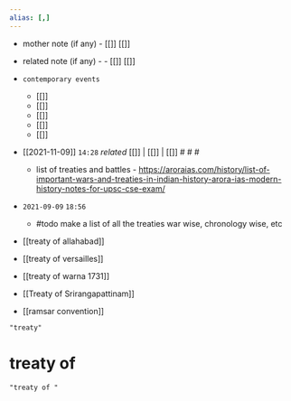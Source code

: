 ```yaml
---
alias: [,]
---
```

- mother note (if any)
		- [[]] [[]]
- related note (if any) -
		- [[]] [[]]
- `contemporary events`
	- [[]]
	- [[]]
	- [[]]
	- [[]]
	- [[]]

- [[2021-11-09]]  `14:28` _related_ [[]] | [[]] | [[]] # # #
	- list of treaties and battles - https://aroraias.com/history/list-of-important-wars-and-treaties-in-indian-history-arora-ias-modern-history-notes-for-upsc-cse-exam/
- `2021-09-09`  `18:56`
	- #todo make a list of all the treaties war wise, chronology wise, etc
- [[treaty of allahabad]]
- [[treaty of versailles]]
- [[treaty of warna 1731]]
- [[Treaty of Srirangapattinam]]
- [[ramsar convention]]

```query
"treaty"
```

# treaty of 
```query 2021-12-06 00:00
"treaty of "
```